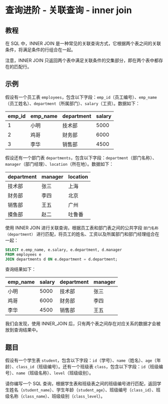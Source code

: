 # 查询进阶 - 关联查询 - inner join

## 教程
在 SQL 中，INNER JOIN 是一种常见的关联查询方式，它根据两个表之间的关联条件，将满足条件的行组合在一起。

注意，INNER JOIN 只返回两个表中满足关联条件的交集部分，即在两个表中都存在的匹配行。



## 示例
假设有一个员工表 `employees`，包含以下字段：`emp_id`（员工编号）、`emp_name`（员工姓名）、`department`（所属部门）、`salary`（工资）。数据如下：

| emp_id | emp_name | department | salary |
|--------|----------|------------|--------|
| 1      | 小明     | 技术部     | 5000   |
| 2      | 鸡哥     | 财务部     | 6000   |
| 3      | 李华     | 销售部     | 4500   |



假设还有一个部门表 `departments`，包含以下字段：`department`（部门名称）、`manager`（部门经理）、`location`（所在地）。数据如下：

| department | manager | location |
| ---------- | ------- | -------- |
| 技术部     | 张三    | 上海     |
| 财务部     | 李四    | 北京     |
| 销售部     | 王五    | 广州     |
| 摸鱼部     | 赵二    | 吐鲁番   |



使用 INNER JOIN 进行关联查询，根据员工表和部门表之间的公共字段 `部门名称（department）` 进行匹配，将员工的姓名、工资以及所属部门和部门经理组合在一起：

```sql
SELECT e.emp_name, e.salary, e.department, d.manager
FROM employees e
JOIN departments d ON e.department = d.department;
```



查询结果如下：

| emp_name | salary | department | manager |
|----------|--------|------------|---------|
| 小明     | 5000   | 技术部     | 张三    |
| 鸡哥     | 6000   | 财务部     | 李四    |
| 李华     | 4500   | 销售部     | 王五    |



我们会发现，使用 INNER_JOIN 后，只有两个表之间存在对应关系的数据才会被放到查询结果中。



## 题目

假设有一个学生表 `student`，包含以下字段：`id`（学号）、`name`（姓名）、`age`（年龄）、`class_id`（班级编号）。还有一个班级表 `class`，包含以下字段：`id`（班级编号）、`name`（班级名称）、`level`（班级级别）。

请你编写一个 SQL 查询，根据学生表和班级表之间的班级编号进行匹配，返回学生姓名（`student_name`）、学生年龄（`student_age`）、班级编号（`class_id`）、班级名称（`class_name`）、班级级别（`class_level`）。

